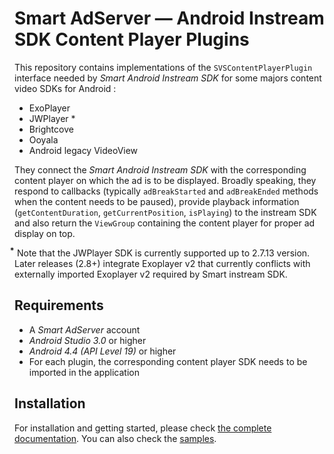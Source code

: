 # Smart AdServer — Android Instream SDK Content Player Plugins

This repository contains implementations of the ```SVSContentPlayerPlugin``` interface needed by _Smart Android Instream SDK_
for some majors content video SDKs for Android :

- ExoPlayer
- JWPlayer *
- Brightcove
- Ooyala
- Android legacy VideoView

They connect the _Smart Android Instream SDK_ with the corresponding content player on which the ad is to be displayed.
Broadly speaking, they respond to callbacks (typically ```adBreakStarted``` and ```adBreakEnded``` methods when the content needs to be paused),
provide playback information (```getContentDuration```, ```getCurrentPosition```, ```isPlaying```) to the instream SDK and also return the ```ViewGroup```
containing the content player for proper ad display on top.

⃰ Note that the JWPlayer SDK is currently supported up to 2.7.13 version.
Later releases (2.8+) integrate Exoplayer v2 that currently conflicts with externally imported Exoplayer v2 required by Smart instream SDK.


## Requirements

* A _Smart AdServer_ account
* _Android Studio 3.0_ or higher
* _Android 4.4 (API Level 19)_ or higher
* For each plugin, the corresponding content player SDK needs to be imported in the application

## Installation

For installation and getting started, please check [the complete documentation](http://documentation.smartadserver.com/instreamSDK/).
You can also check the [samples](https://github.com/smartadserver/smart-instream-android-samples).
